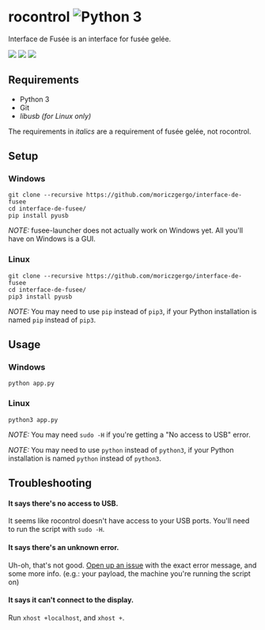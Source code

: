 # rocontrol ![Python 3](https://img.shields.io/badge/python-3-blue.svg)
Interface de Fusée is an interface for fusée gelée.

![](https://github.com/moriczgergo/rocontrol/blob/assets/windows_preview.png) ![](https://raw.githubusercontent.com/moriczgergo/rocontrol/assets/ubuntu_preview.png) ![](https://raw.githubusercontent.com/moriczgergo/rocontrol/assets/mac_preview.png)

## Requirements
 * Python 3
 * Git
 * *libusb (for Linux only)*

The requirements in *italics* are a requirement of fusée gelée, not rocontrol.

## Setup

### Windows

```
git clone --recursive https://github.com/moriczgergo/interface-de-fusee
cd interface-de-fusee/
pip install pyusb
```

*NOTE:* fusee-launcher does not actually work on Windows yet. All you'll have on Windows is a GUI.

### Linux

```
git clone --recursive https://github.com/moriczgergo/interface-de-fusee
cd interface-de-fusee/
pip3 install pyusb
```

*NOTE:* You may need to use `pip` instead of `pip3`, if your Python installation is named `pip` instead of `pip3`.

## Usage

### Windows

```
python app.py
```

### Linux

```
python3 app.py
```

*NOTE:* You may need `sudo -H` if you're getting a "No access to USB" error.

*NOTE:* You may need to use `python` instead of `python3`, if your Python installation is named `python` instead of `python3`.

## Troubleshooting

#### It says there's no access to USB.
It seems like rocontrol doesn't have access to your USB ports. You'll need to run the script with `sudo -H`.

#### It says there's an unknown error.
Uh-oh, that's not good. [Open up an issue](https://github.com/moriczgergo/rocontrol/issues/new) with the exact error message, and some more info. (e.g.: your payload, the machine you're running the script on)

#### It says it can't connect to the display.
Run `xhost +localhost`, and `xhost +`.
